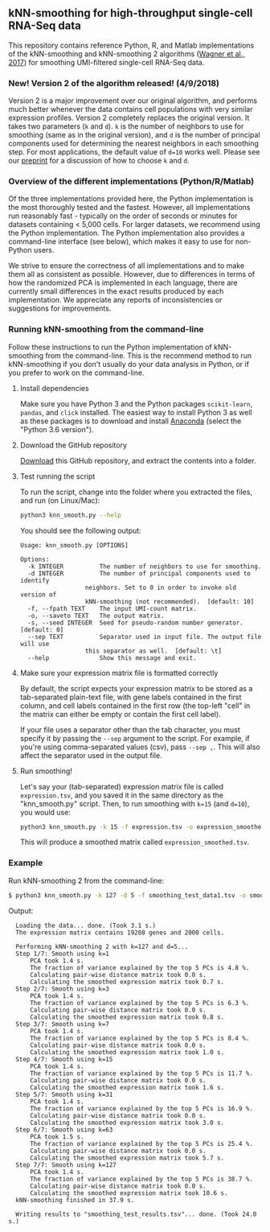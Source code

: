 ## kNN-smoothing for high-throughput single-cell RNA-Seq data

This repository contains reference Python, R, and Matlab implementations of the kNN-smoothing and kNN-smoothing 2 algorithms ([Wagner et al., 2017](https://www.biorxiv.org/content/early/2018/04/09/217737)) for smoothing UMI-filtered single-cell RNA-Seq data.

### New! Version 2 of the algorithm released! (4/9/2018)

Version 2 is a major improvement over our original algorithm, and performs much better whenever the data contains cell populations with very similar expression profiles. Version 2 completely replaces the original version. It takes two parameters (`k` and `d`). `k` is the number of neighbors to use for smoothing (same as in the original version), and `d` is the number of principal components used for determining the nearest neighbors in each smoothing step. For most applications, the default value of `d=10` works well. Please see our [preprint](https://www.biorxiv.org/content/early/2018/04/09/217737) for a discussion of how to choose `k` and `d`.

### Overview of the different implementations (Python/R/Matlab)

Of the three implementations provided here, the Python implementation is the most thoroughly tested and the fastest. However, all implementations run reasonably fast - typically on the order of seconds or minutes for datasets containing < 5,000 cells. For larger datasets, we recommend using the Python implementation. The Python implementation also provides a command-line interface (see below), which makes it easy to use for non-Python users. 

We strive to ensure the correctness of all implementations and to make them all as consistent as possible. However, due to differences in terms of how the randomized PCA is implemented in each language, there are currently small differences in the exact results produced by each implementation. We appreciate any reports of inconsistencies or suggestions for improvements.

### Running kNN-smoothing from the command-line

Follow these instructions to run the Python implementation of kNN-smoothing from the command-line. This is the recommend method to run kNN-smoothing if you don't usually do your data analysis in Python, or if you prefer to work on the command-line.

1. Install dependencies

   Make sure you have Python 3 and the Python packages `scikit-learn`, `pandas`, and `click` installed. The easiest way to install Python 3 as well as these packages is to download and install [Anaconda](https://github.com/yanailab/CEL-Seq-pipeline/blob/133912cd4ceb20af0c67627ab883dfce8b9668df/sample_sheet_example.txt) (select the "Python 3.6 version").

2. Download the GitHub repository

   [Download](https://github.com/yanailab/knn-smoothing/archive/master.zip) this GitHub repository, and extract the contents into a folder.

3. Test running the script

   To run the script, change into the folder where you extracted the files, and run (on Linux/Mac):
    
   ``` bash
   python3 knn_smooth.py --help
   ```

   You should see the following output:

    ```
	Usage: knn_smooth.py [OPTIONS]

	Options:
	  -k INTEGER          The number of neighbors to use for smoothing.
	  -d INTEGER          The number of principal components used to identify
		              neighbors. Set to 0 in order to invoke old version of
		              kNN-smoothing (not recommended).  [default: 10]
	  -f, --fpath TEXT    The input UMI-count matrix.
	  -o, --saveto TEXT   The output matrix.
	  -s, --seed INTEGER  Seed for pseudo-random number generator.  [default: 0]
	  --sep TEXT          Separator used in input file. The output file will use
		              this separator as well.  [default: \t]
	  --help              Show this message and exit.
    ```

4. Make sure your expression matrix file is formatted correctly

   By default, the script expects your expression matrix to be stored as a tab-separated plain-text file, with gene labels contained in the first column, and cell labels contained in the first row (the top-left "cell" in the matrix can either be empty or contain the first cell label).

   If your file uses a separator other than the tab character, you must specify it by passing the `--sep` argument to the script. For example, if you're using comma-separated values (csv), pass `--sep ,`.  This will also affect the separator used in the output file.

5. Run smoothing!

   Let's say your (tab-separated) expression matrix file is called `expression.tsv`, and you saved it in the same directory as the "knn_smooth.py" script. Then, to run smoothing with `k=15` (and `d=10`), you would use:

   ``` bash
   python3 knn_smooth.py -k 15 -f expression.tsv -o expression_smoothed.tsv
   ```

   This will produce a smoothed matrix called `expression_smoothed.tsv`.


### Example

  Run kNN-smoothing 2 from the command-line:
  ``` bash
  $ python3 knn_smooth.py -k 127 -d 5 -f smoothing_test_data1.tsv -o smoothing_test_results.tsv
  ```

  Output:
  ```
	Loading the data... done. (Took 3.1 s.)
	The expression matrix contains 19208 genes and 2000 cells.

	Performing kNN-smoothing 2 with k=127 and d=5...
	Step 1/7: Smooth using k=1
		PCA took 1.4 s.
		The fraction of variance explained by the top 5 PCs is 4.8 %.
		Calculating pair-wise distance matrix took 0.0 s.
		Calculating the smoothed expression matrix took 0.7 s.
	Step 2/7: Smooth using k=3
		PCA took 1.4 s.
		The fraction of variance explained by the top 5 PCs is 6.3 %.
		Calculating pair-wise distance matrix took 0.0 s.
		Calculating the smoothed expression matrix took 0.8 s.
	Step 3/7: Smooth using k=7
		PCA took 1.4 s.
		The fraction of variance explained by the top 5 PCs is 8.4 %.
		Calculating pair-wise distance matrix took 0.0 s.
		Calculating the smoothed expression matrix took 1.0 s.
	Step 4/7: Smooth using k=15
		PCA took 1.4 s.
		The fraction of variance explained by the top 5 PCs is 11.7 %.
		Calculating pair-wise distance matrix took 0.0 s.
		Calculating the smoothed expression matrix took 1.6 s.
	Step 5/7: Smooth using k=31
		PCA took 1.4 s.
		The fraction of variance explained by the top 5 PCs is 16.9 %.
		Calculating pair-wise distance matrix took 0.0 s.
		Calculating the smoothed expression matrix took 3.0 s.
	Step 6/7: Smooth using k=63
		PCA took 1.5 s.
		The fraction of variance explained by the top 5 PCs is 25.4 %.
		Calculating pair-wise distance matrix took 0.0 s.
		Calculating the smoothed expression matrix took 5.7 s.
	Step 7/7: Smooth using k=127
		PCA took 1.4 s.
		The fraction of variance explained by the top 5 PCs is 38.7 %.
		Calculating pair-wise distance matrix took 0.0 s.
		Calculating the smoothed expression matrix took 10.6 s.
	kNN-smoothing finished in 37.9 s.

	Writing results to "smoothing_test_results.tsv"... done. (Took 24.0 s.)
  ```
